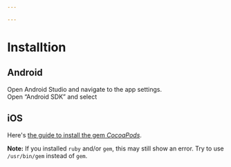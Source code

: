 ```yaml
---

---
```


# Installtion



## Android

Open Android Studio and navigate to the app settings.  
Open “Android SDK” and select 


## iOS

Here's [the guide to install the gem _CocoaPods_](https://guides.cocoapods.org/using/getting-started.html).

__Note:__ If you installed `ruby` and/or `gem`, this may still show an error. Try to use `/usr/bin/gem` instead of `gem`.
